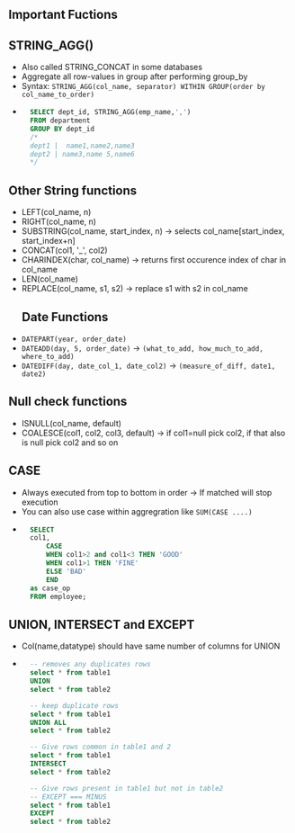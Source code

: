 ## Important Fuctions
## STRING_AGG()
- Also called STRING_CONCAT in some databases
- Aggregate all row-values in group after performing group_by
- Syntax: `STRING_AGG(col_name, separator) WITHIN GROUP(order by col_name_to_order)`
- ```sql
    SELECT dept_id, STRING_AGG(emp_name,',')
    FROM department
    GROUP BY dept_id
    /*
    dept1 |  name1,name2,name3
    dept2 | name3,name 5,name6
    */
  ```

## Other String functions
- LEFT(col_name, n)
- RIGHT(col_name, n)
- SUBSTRING(col_name, start_index, n) -> selects col_name[start_index, start_index+n]
- CONCAT(col1, '_', col2)
- CHARINDEX(char, col_name) -> returns first occurence index of char in col_name
- LEN(col_name)
- REPLACE(col_name, s1, s2) -> replace s1 with s2 in col_name
  ## Date Functions
- `DATEPART(year, order_date)`
- `DATEADD(day, 5, order_date)` -> `(what_to_add, how_much_to_add, where_to_add)`
- `DATEDIFF(day, date_col_1, date_col2)` ->  `(measure_of_diff, date1, date2)`

## Null check functions
- ISNULL(col_name, default)
- COALESCE(col1, col2, col3, default) -> if col1=null pick col2, if that also is null pick col2 and so on

## CASE
- Always executed from top to bottom in order -> If matched will stop execution
- You can also use case within aggregration like `SUM(CASE ....)`
- ```sql
    SELECT 
    col1,
        CASE
        WHEN col1>2 and col1<3 THEN 'GOOD'
        WHEN col1>1 THEN 'FINE'
        ELSE 'BAD'
        END
    as case_op
    FROM employee;
  ```

## UNION, INTERSECT and EXCEPT
- Col(name,datatype) should have same number of columns for UNION
- ```sql
    -- removes any duplicates rows
    select * from table1
    UNION
    select * from table2

    -- keep duplicate rows
    select * from table1
    UNION ALL
    select * from table2

    -- Give rows common in table1 and 2
    select * from table1
    INTERSECT
    select * from table2

    -- Give rows present in table1 but not in table2
    -- EXCEPT === MINUS
    select * from table1
    EXCEPT
    select * from table2
  ```